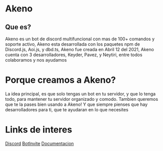 # Akeno
## Que es?
Akeno es un bot de discord multifuncional con mas de 100+ comandos y soporte activo, Akeno esta desarrollada con los paquetes npm de Discord.js, Aoi.js, y dbd.ts, Akeno fue creada en Abril 12 del 2021, Akeno cuenta con 3 desarrolladores, Keyder, Pavez, y Neytiri, entre todos colaboramos y nos ayudamos

# Porque creamos a Akeno?
La idea principal, es que solo tengas un bot en tu servidor, y que lo tenga todo, para mantener tu servidor organizado y comodo. Tambien queremos que te la pases bien usando a Akeno! Y que siempre pienses que hay desarrolladores para ti, que te ayudaran en lo que necesites

# Links de interes
[Discord](https://discord.gg/3pmxRhvH)
[BotInvite](https://discord.com/api/oauth2/authorize?client_id=831280478190436423&permissions=8&scope=bot)
[Documentacion](https://app.gitbook.com/@keyder/s/akeno-s-docs/)